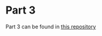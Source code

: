 # Part 3
Part 3 can be found in [this repository](https://github.com/marianneheikkinen/fullstack-part3)